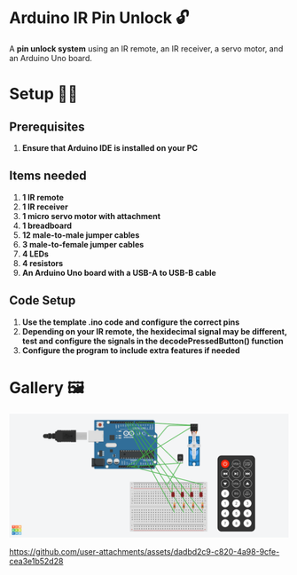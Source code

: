 # Arduino IR Pin Unlock 🔓
A **pin unlock system** using an IR remote, an IR receiver, a servo motor, and an Arduino Uno board.

# Setup 🧑‍💻
## Prerequisites
1. **Ensure that Arduino IDE is installed on your PC**

## Items needed
1. **1 IR remote**
2. **1 IR receiver**
3. **1 micro servo motor with attachment**
4. **1 breadboard**
5. **12 male-to-male jumper cables**
6. **3 male-to-female jumper cables**
7. **4 LEDs**
8. **4 resistors**
9. **An Arduino Uno board with a USB-A to USB-B cable**

## Code Setup
1. **Use the template .ino code and configure the correct pins**
2. **Depending on your IR remote, the hexidecimal signal may be different, test and configure the signals in the decodePressedButton() function**
3. **Configure the program to include extra features if needed**

# Gallery 🖼️
<img src="https://github.com/ingStudiosOfficial/arduino-ir-pin-unlock/blob/main/arduino_pin_unlock_diagram.png?raw=true">

https://github.com/user-attachments/assets/dadbd2c9-c820-4a98-9cfe-cea3e1b52d28
